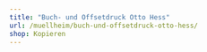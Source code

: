 ```yaml
---
title: "Buch- und Offsetdruck Otto Hess"
url: /muellheim/buch-und-offsetdruck-otto-hess/
shop: Kopieren
---
```


